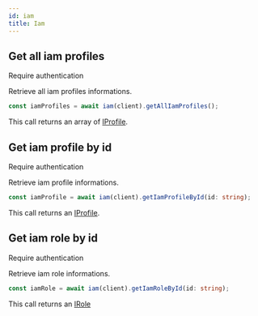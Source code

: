 ```yaml
---
id: iam
title: Iam
---
```


## Get all iam profiles

<span class="badge badge--warning">Require authentication</span>

Retrieve all iam profiles informations.

```ts
const iamProfiles = await iam(client).getAllIamProfiles();
```

This call returns an array of [IProfile](iam-types#iprofile).

## Get iam profile by id

<span class="badge badge--warning">Require authentication</span>

Retrieve iam profile informations.

```ts
const iamProfile = await iam(client).getIamProfileById(id: string);
```

This call returns an [IProfile](iam-types#iprofile).

## Get iam role by id

<span class="badge badge--warning">Require authentication</span>

Retrieve iam role informations.

```ts
const iamRole = await iam(client).getIamRoleById(id: string);
```

This call returns an [IRole](iam-types#irole)
